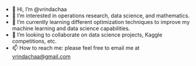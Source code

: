 - 👋 Hi, I’m @vrindachaa
- 👀 I’m interested in operations research, data science, and mathematics.
- 🌱 I’m currently learning different optimization techniques to improve my machine learning and data science capabilities. 
- 💞️ I’m looking to collaborate on data science projects, Kaggle competitions, etc.
- 📫 How to reach me: please feel free to email me at vrindachaa@gmail.com

<!---
vrindachaa/vrindachaa is a ✨ special ✨ repository because its `README.md` (this file) appears on your GitHub profile.
You can click the Preview link to take a look at your changes.
--->

